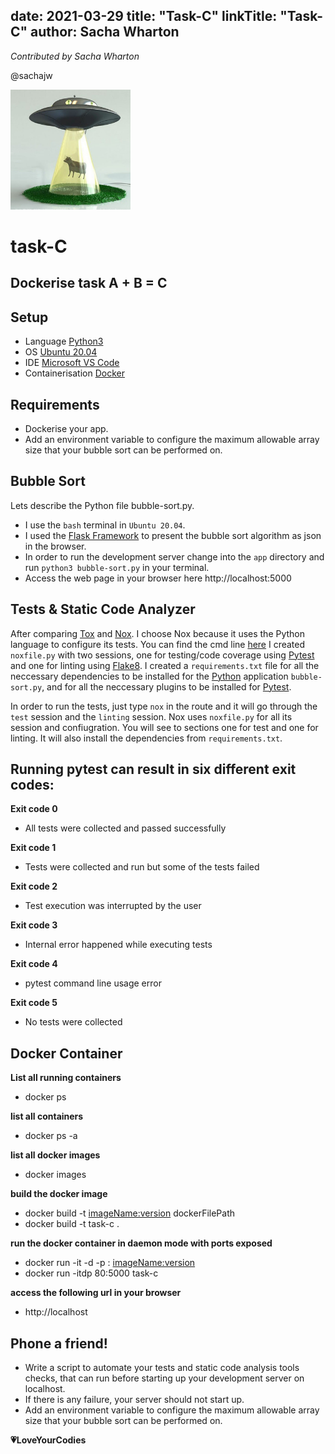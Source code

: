 date: 2021-03-29
title: "Task-C"
linkTitle: "Task-C"
author: Sacha Wharton
---

*Contributed by Sacha Wharton* 

@sachajw

<div>
<img src="./images/ufo-abduct-cow.jpg" alt="task-c" height="192px" width="192x" />
</div>
<p></p>

# task-C
## Dockerise task A + B = C

## Setup
* Language [Python3](https://www.python.org/)
* OS [Ubuntu 20.04](https://ubuntu.com/)
* IDE [Microsoft VS Code](https://code.visualstudio.com/)
* Containerisation [Docker](https://www.docker.com/)

## Requirements

* Dockerise your app.
* Add an environment variable to configure the maximum allowable array size that your bubble sort can be performed on.

## Bubble Sort
Lets describe the Python file bubble-sort.py.

* I use the ```bash``` terminal in ```Ubuntu 20.04```.
* I used the [Flask Framework](https://flask.palletsprojects.com/en/1.1.x/) to present the bubble sort algorithm as json in the browser.
* In order to run the development server change into the ```app``` directory and run ```python3 bubble-sort.py``` in your terminal.
* Access the web page in your browser here http://localhost:5000

## Tests & Static Code Analyzer
After comparing [Tox](https://tox.readthedocs.io/en/latest/index.html) and [Nox](https://nox.thea.codes/en/stable/).
I choose Nox because it uses the Python language to configure its tests. You can find the cmd line [here](https://nox.thea.codes/en/stable/usage.html)
I created ```noxfile.py``` with two sessions, one for testing/code coverage using [Pytest](https://docs.pytest.org/en/stable/contents.html) and one for linting using [Flake8](https://flake8.pycqa.org/en/latest/). 
I created a ```requirements.txt``` file for all the neccessary dependencies to be installed for the [Python](https://www.python.org/) application ```bubble-sort.py```,
and for all the neccessary plugins to be installed for [Pytest](https://docs.pytest.org/en/stable/contents.html).

In order to run the tests, just type ```nox``` in the route and it will go through the ```test``` session and the ```linting``` session.
Nox uses ```noxfile.py``` for all its session and confiugration. You will see to sections one for test and one for linting. 
It will also install the dependencies from ```requirements.txt```.

## Running pytest can result in six different exit codes:

**Exit code 0**
* All tests were collected and passed successfully

**Exit code 1**
* Tests were collected and run but some of the tests failed

**Exit code 2**
* Test execution was interrupted by the user

**Exit code 3**
* Internal error happened while executing tests

**Exit code 4**
* pytest command line usage error

**Exit code 5**
* No tests were collected

## Docker Container

**List all running containers**
* docker ps

**list all containers**
* docker ps -a
    
**list all docker images**
* docker images
       
**build the docker image**
* docker build -t <imageName:version> dockerFilePath
* docker build -t task-c .
       
**run the docker container in daemon mode with ports exposed**
* docker run -it -d -p <outsidePort>:<dockerInsidePort> <imageName:version>
* docker run -itdp 80:5000 task-c

**access the following url in your browser**
* http://localhost

## Phone a friend!
* Write a script to automate your tests and static code analysis tools checks, that can run before starting up your development server on localhost.
* If there is any failure, your server should not start up.
* Add an environment variable to configure the maximum allowable array size that your bubble sort can be performed on.

**:heartpulse:LoveYourCodies**

